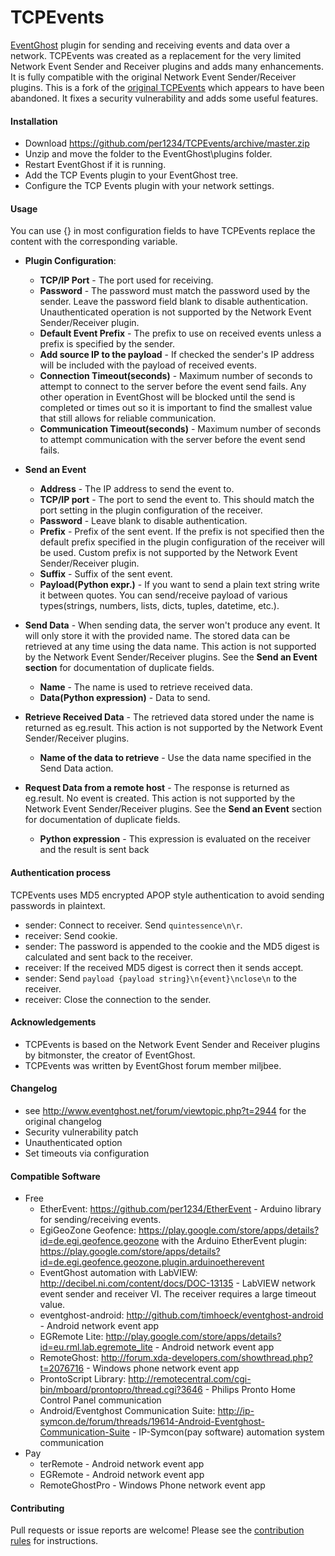 TCPEvents
==========

[EventGhost](http://eventghost.net) plugin for sending and receiving events and data over a network.
TCPEvents was created as a replacement for the very limited Network Event Sender and Receiver plugins and adds many enhancements. It is fully compatible with the original Network Event Sender/Receiver plugins. This is a fork of the [original TCPEvents](http://www.eventghost.net/forum/viewtopic.php?t=2944) which appears to have been abandoned. It fixes a security vulnerability and adds some useful features.


#### Installation
- Download https://github.com/per1234/TCPEvents/archive/master.zip
- Unzip and move the folder to the EventGhost\plugins folder.
- Restart EventGhost if it is running.
- Add the TCP Events plugin to your EventGhost tree.
- Configure the TCP Events plugin with your network settings.


<a id="usage"></a>
#### Usage
You can use {} in most configuration fields to have TCPEvents replace the content with the corresponding variable.
- **Plugin Configuration**:
  - **TCP/IP Port** - The port used for receiving.
  - **Password** - The password must match the password used by the sender. Leave the password field blank to disable authentication. Unauthenticated operation is not supported by the Network Event Sender/Receiver plugin.
  - **Default Event Prefix** - The prefix to use on received events unless a prefix is specified by the sender.
  - **Add source IP to the payload** - If checked the sender's IP address will be included with the payload of received events.
  - **Connection Timeout(seconds)** - Maximum number of seconds to attempt to connect to the server before the event send fails. Any other operation in EventGhost will be blocked until the send is completed or times out so it is important to find the smallest value that still allows for reliable communication.
  - **Communication Timeout(seconds)** - Maximum number of seconds to attempt communication with the server before the event send fails.

- **Send an Event**
  - **Address** - The IP address to send the event to.
  - **TCP/IP port** - The port to send the event to. This should match the port setting in the plugin configuration of the receiver.
  - **Password** - Leave blank to disable authentication.
  - **Prefix** - Prefix of the sent event. If the prefix is not specified then the default prefix specified in the plugin configuration of the receiver will be used. Custom prefix is not supported by the Network Event Sender/Receiver plugin.
  - **Suffix** - Suffix of the sent event.
  - **Payload(Python expr.)** - If you want to send a plain text string write it between quotes. You can send/receive payload of various types(strings, numbers, lists, dicts, tuples, datetime, etc.).

- **Send Data** - When sending data, the server won't produce any event. It will only store it with the provided name. The stored data can be retrieved at any time using the data name. This action is not supported by the Network Event Sender/Receiver plugins. See the **Send an Event section** for documentation of duplicate fields.
  - **Name** - The name is used to retrieve received data.
  - **Data(Python expression)** - Data to send.

- **Retrieve Received Data** - The retrieved data stored under the name is returned as eg.result. This action is not supported by the Network Event Sender/Receiver plugins.
  - **Name of the data to retrieve** - Use the data name specified in the Send Data action.

- **Request Data from a remote host** - The response is returned as eg.result. No event is created. This action is not supported by the Network Event Sender/Receiver plugins. See the **Send an Event** section for documentation of duplicate fields.
  - **Python expression** - This expression is evaluated on the receiver and the result is sent back


<a id="authentication"></a>
#### Authentication process
TCPEvents uses MD5 encrypted APOP style authentication to avoid sending passwords in plaintext.
- sender: Connect to receiver. Send `quintessence\n\r`.
- receiver: Send cookie.
- sender: The password is appended to the cookie and the MD5 digest is calculated and sent back to the receiver.
- receiver: If the received MD5 digest is correct then it sends accept.
- sender: Send `payload {payload string}\n{event}\nclose\n` to the receiver.
- receiver: Close the connection to the sender.


#### Acknowledgements
- TCPEvents is based on the Network Event Sender and Receiver plugins by bitmonster, the creator of EventGhost.
- TCPEvents was written by EventGhost forum member miljbee.


<a id="changelog"></a>
#### Changelog
- see http://www.eventghost.net/forum/viewtopic.php?t=2944 for the original changelog
- Security vulnerability patch
- Unauthenticated option
- Set timeouts via configuration


#### Compatible Software
- Free
  - EtherEvent: https://github.com/per1234/EtherEvent - Arduino library for sending/receiving events.
  - EgiGeoZone Geofence: https://play.google.com/store/apps/details?id=de.egi.geofence.geozone with the Arduino EtherEvent plugin: https://play.google.com/store/apps/details?id=de.egi.geofence.geozone.plugin.arduinoetherevent
  - EventGhost automation with LabVIEW: http://decibel.ni.com/content/docs/DOC-13135 - LabVIEW network event sender and receiver VI. The receiver requires a large timeout value.
  - eventghost-android: http://github.com/timhoeck/eventghost-android - Android network event app
  - EGRemote Lite: http://play.google.com/store/apps/details?id=eu.rml.lab.egremote_lite - Android network event app
  - RemoteGhost: http://forum.xda-developers.com/showthread.php?t=2076716 - Windows phone network event app
  - ProntoScript Library: http://remotecentral.com/cgi-bin/mboard/prontopro/thread.cgi?3646 - Philips Pronto Home Control Panel communication
  - Android/Eventghost Communication Suite: http://ip-symcon.de/forum/threads/19614-Android-Eventghost-Communication-Suite - IP-Symcon(pay software) automation system communication
- Pay
  - terRemote - Android network event app
  - EGRemote - Android network event app
  - RemoteGhostPro - Windows Phone network event app


#### Contributing
Pull requests or issue reports are welcome! Please see the [contribution rules](https://github.com/per1234/TCPEvents/blob/master/CONTRIBUTING.md) for instructions.
